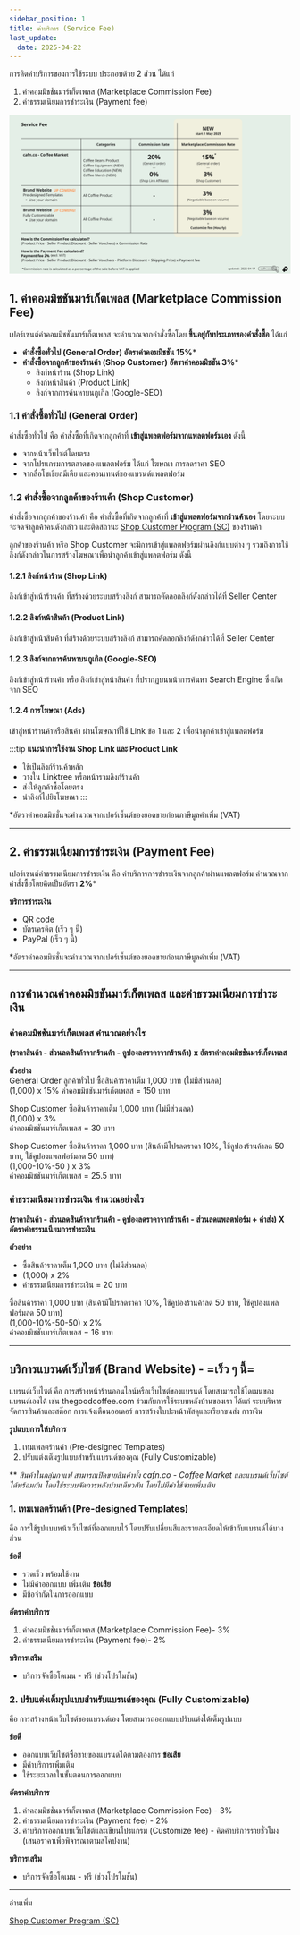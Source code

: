 ```yaml
---
sidebar_position: 1
title: ค่าบริการ (Service Fee)
last_update:
  date: 2025-04-22
---
```



การคิดค่าบริการของการใช้ระบบ ประกอบด้วย 2 ส่วน ได้แก่
1. ค่าคอมมิชชันมาร์เก็ตเพลส (Marketplace Commission Fee)
2. ค่าธรรมเนียมการชำระเงิน (Payment fee)

![service fee](./img/service-fee-2025-04-17-2.png)


## 1. ค่าคอมมิชชันมาร์เก็ตเพลส (Marketplace Commission Fee)
เปอร์เซนต์ค่าคอมมิชชันมาร์เก็ตเพลส จะคำนวณจากคำสั่งซื้อโดย **ขึ้นอยู่กับประเภทของคำสั่งซื้อ** ได้แก่
- **คำสั่งซื้อทั่วไป (General Order) อัตราค่าคอมมิชชัน 15%***
- **คำสั่งซื้อจากลูกค้าของร้านค้า (Shop Customer) อัตราค่าคอมมิชชัน 3%***
	- ลิงก์หน้าร้าน (Shop Link)
	- ลิงก์หน้าสินค้า (Product Link)
	- ลิงก์จากการค้นหาบนกูเกิล (Google-SEO)

### 1.1 คำสั่งซื้อทั่วไป (General Order)  
คำสั่งซื้อทั่วไป คือ คำสั่งซื้อที่เกิดจากลูกค้าที่ **เข้าสู่แพลตฟอร์มจากแพลตฟอร์มเอง** ดังนี้ 
- จากหน้าเว็บไซต์โดยตรง
- จากโปรแกรมการตลาดของแพลตฟอร์ม ได้แก่ โฆษณา การลดราคา SEO
- จากสื่อโซเชียลมีเดีย และคอนเทนต์ของแบรนด์แพลตฟอร์ม 

### 1.2 คำสั่งซื้อจากลูกค้าของร้านค้า (Shop Customer)
คำสั่งซื้อจากลูกค้าของร้านค้า คือ คำสั่งซื้อที่เกิดจากลูกค้าที่ **เข้าสู่แพลตฟอร์มจากร้านค้าเอง** โดยระบบจะจดจำลูกค้าคนดังกล่าว และติดสถานะ [Shop Customer Program (SC)](docs/marketing/sc-shop-customer-program/index.md) ของร้านค้า

ลูกค้าของร้านค้า หรือ Shop Customer จะมีการเข้าสู่แพลตฟอร์มผ่านลิงก์แบบต่าง ๆ รวมถึงการใช้ลิงก์ดังกล่าวในการสร้างโฆษณาเพื่อนำลูกค้าเข้าสู่แพลตฟอร์ม ดังนี้ 

#### 1.2.1 ลิงก์หน้าร้าน (Shop Link)
ลิงก์เข้าสู่หน้าร้านค้า ที่สร้างด้วยระบบสร้างลิงก์ สามารถคัดลอกลิงก์ดังกล่าวได้ที่ Seller Center

#### 1.2.2 ลิงก์หน้าสินค้า (Product Link)
ลิงก์เข้าสู่หน้าสินค้า ที่สร้างด้วยระบบสร้างลิงก์ สามารถคัดลอกลิงก์ดังกล่าวได้ที่ Seller Center

#### 1.2.3 ลิงก์จากการค้นหาบนกูเกิล (Google-SEO) 
ลิงก์เข้าสู่หน้าร้านค้า หรือ ลิงก์เข้าสู่หน้าสินค้า ที่ปรากฏบนหน้าการค้นหา Search Engine ซึ่งเกิดจาก SEO

#### 1.2.4 การโฆษณา (Ads)
เข้าสู่หน้าร้านค้าหรือสินค้า ผ่านโฆษณาที่ใช้ Link ข้อ 1 และ 2 เพื่อนำลูกค้าเข้าสู่แพลตฟอร์ม 

:::tip
**แนะนำการใช้งาน Shop Link และ Product Link**
- ใช้เป็นลิงก์ร้านค้าหลัก 
- วางใน Linktree หรือหน้ารวมลิงก์ร้านค้า
- ส่งให้ลูกค้าซื้อโดยตรง
- นำลิงก์ไปยิงโฆษณา
:::

 *อัตราค่าคอมมิชชั่นจะคำนวณจากเปอร์เซ็นต์ของยอดขายก่อนภาษีมูลค่าเพิ่ม (VAT)

---

## 2. ค่าธรรมเนียมการชำระเงิน (Payment Fee)
เปอร์เซนต์ค่าธรรมเนียมการชำระเงิน คือ ค่าบริการการชำระเงินจากลูกค้าผ่านแพลตฟอร์ม คำนวณจากคำสั่งซื้อโดยคิดเป็นอัตรา **2%*** 

**บริการชำระเงิน**
- QR code
- บัตรเครดิต (เร็ว ๆ นี้)
- PayPal (เร็ว ๆ นี้)

*อัตราค่าคอมมิชชั่นจะคำนวณจากเปอร์เซ็นต์ของยอดขายก่อนภาษีมูลค่าเพิ่ม (VAT)

---

## การคำนวณค่าคอมมิชชันมาร์เก็ตเพลส และค่าธรรมเนียมการชำระเงิน

### ค่าคอมมิชชันมาร์เก็ตเพลส คำนวณอย่างไร
**(ราคาสินค้า - ส่วนลดสินค้าจากร้านค้า - คูปองลดราคาจากร้านค้า) x อัตราค่าคอมมิชชันมาร์เก็ตเพลส**

**ตัวอย่าง**<br />
General Order ลูกค้าทั่วไป ซื้อสินค้าราคาเต็ม 1,000 บาท (ไม่มีส่วนลด)<br />
(1,000) x 15%
ค่าคอมมิชชันมาร์เก็ตเพลส = 150 บาท

Shop Customer ซื้อสินค้าราคาเต็ม 1,000 บาท (ไม่มีส่วนลด)<br />
(1,000) x 3%<br />
ค่าคอมมิชชันมาร์เก็ตเพลส = 30 บาท

Shop Customer ซื้อสินค้าราคา 1,000 บาท (สินค้ามีโปรลดราคา 10%, ใช้คูปองร้านค้าลด 50 บาท, ใช้คูปองแพลฟอร์มลด 50 บาท)<br />
(1,000-10%-50 ) x 3%<br />
ค่าคอมมิชชันมาร์เก็ตเพลส = 25.5 บาท

### ค่าธรรมเนียมการชำระเงิน คำนวณอย่างไร
**(ราคาสินค้า - ส่วนลดสินค้าจากร้านค้า - คูปองลดราคาจากร้านค้า - ส่วนลดแพลตฟอร์ม + ค่าส่ง) X อัตราค่าธรรมเนียมการชำระเงิน**

**ตัวอย่าง**

- ซื้อสินค้าราคาเต็ม 1,000 บาท (ไม่มีส่วนลด)<br />
- (1,000) x 2%<br />
- ค่าธรรมเนียมการชำระเงิน = 20 บาท<br />

ซื้อสินค้าราคา 1,000 บาท (สินค้ามีโปรลดราคา 10%, ใช้คูปองร้านค้าลด 50 บาท, ใช้คูปองแพลฟอร์มลด 50 บาท)<br />
(1,000-10%-50-50) x 2%<br />
ค่าคอมมิชชันมาร์เก็ตเพลส = 16 บาท<br />

----

## บริการแบรนด์เว็บไซต์ (Brand Website) - =เร็ว ๆ นี้=
แบรนด์เว็บไซต์ คือ การสร้างหน้าร้านออนไลน์หรือเว็บไซต์ของแบรนด์ โดยสามารถใช้โดเมนของแบรนด์เองได้ เช่น thegoodcoffee.com ร่วมกับการใช้ระบบหลังบ้านของเรา ได้แก่ ระบบริหารจัดการสินค้าและสต๊อก การแจ้งเตือนออเดอร์ การสร้างใบปะหน้าพัสดุและเรียกขนส่ง การเงิน   

**รูปแบบการให้บริการ**
1. เทมเพลตร้านค้า (Pre-designed Templates)
2. ปรับแต่งเต็มรูปแบบสำหรับแบรนด์ของคุณ (Fully Customizable)

** *สินค้าในกลุ่มกาแฟ สามารถเปิดขายสินค้าทั้ง cafn.co - Coffee Market และแบรนด์เว็บไซต์ ได้พร้อมกัน โดยใช้ระบบจัดการหลังบ้านเดียวกัน โดยไม่มีค่าใช้จ่ายเพิ่มเติม* 

### 1. เทมเพลตร้านค้า (Pre-designed Templates)
คือ การใช้รูปแบบหน้าเว็บไซต์ที่ออกแบบไว้ โดยปรับเปลี่ยนสีและรายละเอียดให้เข้ากับแบรนด์ได้บางส่วน

**ข้อดี**
- รวดเร็ว พร้อมใช้งาน
- ไม่มีค่าออกแบบ เพิ่มเติม
**ข้อเสีย**
- มีข้อจำกัดในการออกแบบ 

**อัตราค่าบริการ**
1. ค่าคอมมิชชันมาร์เก็ตเพลส (Marketplace Commission Fee)- 3%
2. ค่าธรรมเนียมการชำระเงิน (Payment fee)- 2%

**บริการเสริม** 
- บริการจัดซื้อโดเมน - ฟรี (ช่วงโปรโมชัน)

### 2. ปรับแต่งเต็มรูปแบบสำหรับแบรนด์ของคุณ (Fully Customizable)
คือ การสร้างหน้าเว็บไซต์ของแบรนด์เอง โดยสามารถออกแบบปรับแต่งได้เต็มรูปแบบ 

**ข้อดี**
- ออกแบบเว็บไซต์ซื้อขายของแบรนด์ได้ตามต้องการ
**ข้อเสีย**
- มีค่าบริการเพิ่มเติม
- ใช้ระยะเวลาในขั้นตอนการออกแบบ

**อัตราค่าบริการ**
1. ค่าคอมมิชชันมาร์เก็ตเพลส (Marketplace Commission Fee) - 3%
2. ค่าธรรมเนียมการชำระเงิน (Payment fee) - 2%
3. ค่าบริการออกแบบเว็บไซต์และเขียนโปรแกรม (Customize fee) - คิดค่าบริการรายชั่วโมง (เสนอราคาเพื่อพิจารณาตามสโคปงาน)

**บริการเสริม** 
- บริการจัดซื้อโดเมน - ฟรี (ช่วงโปรโมชัน)

---
อ่านเพิ่ม

[Shop Customer Program (SC)](docs/marketing/sc-shop-customer-program/index.md) 